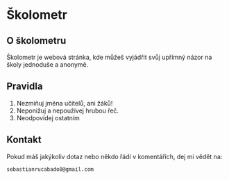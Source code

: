 # Školometr

## O školometru

Školometr je webová stránka, kde můžeš vyjádřit svůj upřímný názor na školy jednoduše a anonymě.

## Pravidla

1. Nezmiňuj jména učitelů, ani žáků!
2. Neponižuj a nepoužívej hrubou řeč.
3. Neodpovídej ostatním

## Kontakt

Pokud máš jakýkoliv dotaz nebo někdo řádí v komentářích, dej mi vědět na:

```email
sebastianrucabado0@gmail.com
```